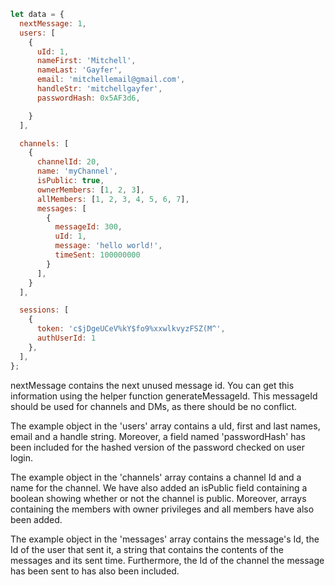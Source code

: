 ```javascript
let data = {
  nextMessage: 1,
  users: [ 
    {
      uId: 1,
      nameFirst: 'Mitchell',
      nameLast: 'Gayfer',
      email: 'mitchellemail@gmail.com',
      handleStr: 'mitchellgayfer',
      passwordHash: 0x5AF3d6,

    }
  ],

  channels: [
    {
      channelId: 20,
      name: 'myChannel',
      isPublic: true,
      ownerMembers: [1, 2, 3],
      allMembers: [1, 2, 3, 4, 5, 6, 7],
      messages: [
        {
          messageId: 300,
          uId: 1,
          message: 'hello world!',
          timeSent: 100000000
        }
      ],
    }
  ],

  sessions: [
    {
      token: 'c$jDgeUCeV%kY$fo9%xxwlkvyzFSZ(M^',
      authUserId: 1
    },
  ],
};
```

nextMessage contains the next unused message id. You can get this information using
the helper function generateMessageId. This messageId should be used for channels and DMs, as there should be no conflict.

The example object in the 'users' array contains a uId, first and last names, email and a handle string. Moreover, a field named 'passwordHash' has been included for the hashed version of the password checked on user login. 

The example object in the 'channels' array contains a channel Id and a name for the channel. We have also added an isPublic field containing a boolean showing whether or not the channel is public. Moreover, arrays containing the members with owner privileges and all members have also been added.

The example object in the 'messages' array contains the message's Id, the Id of the user that sent it, a string that contains the contents of the messages and its sent time. Furthermore, the Id of the channel the message has been sent to has also been included.
